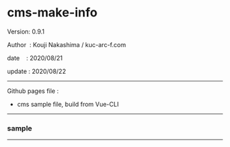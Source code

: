 ﻿# cms-make-info

 Version: 0.9.1

 Author  : Kouji Nakashima / kuc-arc-f.com

 date    : 2020/08/21

 update : 2020/08/22 

***

Github pages file :

* cms sample file, build from Vue-CLI

***
### sample


***

